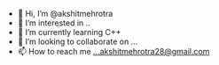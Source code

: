 - 👋 Hi, I’m @akshitmehrotra
- 👀 I’m interested in ..
- 🌱 I’m currently learning C++
- 💞️ I’m looking to collaborate on ...
- 📫 How to reach me ...akshitmehrotra28@gmail.com

<!---
akshitmehrotra/akshitmehrotra is a ✨ special ✨ repository because its `README.md` (this file) appears on your GitHub profile.
You can click the Preview link to take a look at your changes.
--->
